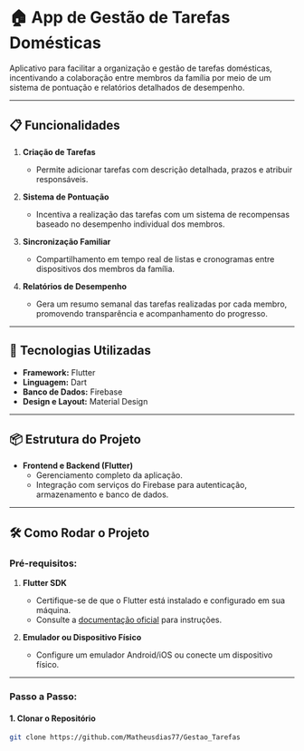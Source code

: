 # 🏠 App de Gestão de Tarefas Domésticas

Aplicativo para facilitar a organização e gestão de tarefas domésticas, incentivando a colaboração entre membros da família por meio de um sistema de pontuação e relatórios detalhados de desempenho.

---

## 📋 Funcionalidades

1. **Criação de Tarefas**
   - Permite adicionar tarefas com descrição detalhada, prazos e atribuir responsáveis.
   
2. **Sistema de Pontuação**
   - Incentiva a realização das tarefas com um sistema de recompensas baseado no desempenho individual dos membros.

3. **Sincronização Familiar**
   - Compartilhamento em tempo real de listas e cronogramas entre dispositivos dos membros da família.

4. **Relatórios de Desempenho**
   - Gera um resumo semanal das tarefas realizadas por cada membro, promovendo transparência e acompanhamento do progresso.

---

## 🚀 Tecnologias Utilizadas

- **Framework:** Flutter
- **Linguagem:** Dart
- **Banco de Dados:** Firebase 
- **Design e Layout:** Material Design

---

## 📦 Estrutura do Projeto

- **Frontend e Backend (Flutter)**
  - Gerenciamento completo da aplicação.
  - Integração com serviços do Firebase para autenticação, armazenamento e banco de dados.

---

## 🛠 Como Rodar o Projeto

### Pré-requisitos:
1. **Flutter SDK**
   - Certifique-se de que o Flutter está instalado e configurado em sua máquina.
   - Consulte a [documentação oficial](https://docs.flutter.dev/get-started/install) para instruções.

2. **Emulador ou Dispositivo Físico**
   - Configure um emulador Android/iOS ou conecte um dispositivo físico.

---

### Passo a Passo:

#### 1. Clonar o Repositório
```bash
git clone https://github.com/Matheusdias77/Gestao_Tarefas
